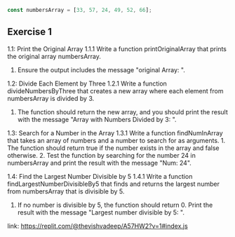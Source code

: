 ```js
const numbersArray = [33, 57, 24, 49, 52, 66];
```

## Exercise 1
1.1: Print the Original Array
1.1.1 Write a function printOriginalArray that prints the original array numbersArray.
1. Ensure the output includes the message "original Array: ".

1.2: Divide Each Element by Three
1.2.1 Write a function divideNumbersByThree that creates a new array where each element from numbersArray is divided by 3.
1. The function should return the new array, and you should print the result with the message "Array with Numbers Divided by 3: ".

1.3: Search for a Number in the Array
1.3.1 Write a function findNumInArray that takes an array of numbers and a number to search for as arguments. 1. The function should return true if the number exists in the array and false otherwise.
2. Test the function by searching for the number 24 in numbersArray and print the result with the message "Num: 24".

1.4: Find the Largest Number Divisible by 5
1.4.1 Write a function findLargestNumberDivisibleBy5 that finds and returns the largest number from numbersArray that is divisible by 5.
1. If no number is divisible by 5, the function should return 0. Print the result with the message "Largest number divisible by 5: ".

link: https://replit.com/@thevishvadeep/A57HW2?v=1#index.js
